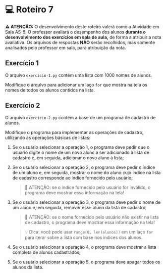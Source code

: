 # 💻 Roteiro 7

**⚠️ ATENÇÃO:** O desenvolvimento deste roteiro valerá como a Atividade em Sala AS-5. O professor avaliará o desempenho dos alunos **durante o desenvolvimento dos exercícios em sala de aula,** de forma a atribuir a nota avaliativa. Os arquivos de respostas **NÃO** serão recolhidos, mas somente analisados pelo professor em sala, para atribuição da nota.

## Exercício 1

O arquivo `exercicio-1.py` contém uma lista com 1000 nomes de alunos.

Modifique o arquivo para adicionar um laço `for` que mostra na tela os nomes de todos os alunos contidos na lista.

## Exercício 2 

O arquivo `exercicio-2.py` contém a base de um programa de cadastro de alunos.

Modifique o programa para implementar as operações de cadastro, utilizando as operações básicas de listas:

1. Se o usuário selecionar a operação 1, o programa deve pedir que o usuario digite o nome de um novo aluno a ser adicionado à lista de cadastro e, em seguida, adicionar o novo aluno à lista;
2. Se o usuário selecionar a operação 2, o programa deve pedir o índice de um aluno e, em seguida, mostrar o nome do aluno cujo índice na lista de cadastro corresponde ao índice fornecido pelo usuário;
    
    > 🚨 ATENÇÃO: se o índice fornecido pelo usuário for inválido, o programa deve mostrar essa informação na tela!

3. Se o usuário selecionar a operação 3, o programa deve pedir o nome de um aluno e, em seguida, remover esse aluno da lista de cadastro;

    > 🚨 ATENÇÃO: se o nome fornecido pelo usuário não existir na lista de cadastro, o programa deve mostrar essa informação na tela!

    > 💡 Dica: você pode usar `range(0, len(alunos))` em um laço `for` para iterar sobre a lista com base nos índices dos alunos.

4. Se o usuário selecionar a operação 4, o programa deve mostrar a lista completa de alunos cadastrados;
5. Se o usuário selecionar a operação 5, o programa deve apagar todos os alunos da lista.
